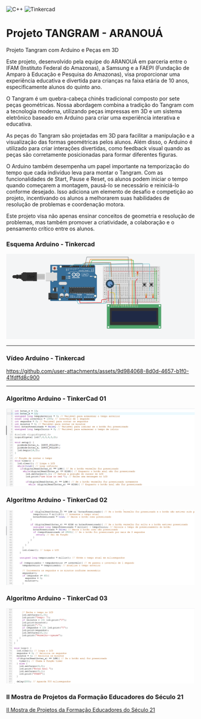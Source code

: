 ![C++](https://img.shields.io/badge/C%2B%2B-%23343131%20?logo=cplusplus&logoColor=blue) 
![Tinkercad](https://img.shields.io/badge/Tinkercad-Design_3d-%23b9a621?logo=tinkercad&logoColor=white&logoSize=amd&labelColor=blue)

# Projeto TANGRAM - ARANOUÁ

Projeto Tangram com Arduino e Peças em 3D

Este projeto, desenvolvido pela equipe do ARANOUÁ em parceria entre o IFAM (Instituto Federal do Amazonas), a Samsung e a FAEPI (Fundação de Amparo à Educação e Pesquisa do Amazonas), visa proporcionar uma experiência educativa e divertida para crianças na faixa etária de 10 anos, especificamente alunos do quinto ano.

O Tangram é um quebra-cabeça chinês tradicional composto por sete peças geométricas. Nossa abordagem combina a tradição do Tangram com a tecnologia moderna, utilizando peças impressas em 3D e um sistema eletrônico baseado em Arduino para criar uma experiência interativa e educativa.

As peças do Tangram são projetadas em 3D para facilitar a manipulação e a visualização das formas geométricas pelos alunos. Além disso, o Arduino é utilizado para criar interações divertidas, como feedback visual quando as peças são corretamente posicionadas para formar diferentes figuras.

O Arduino também desempenha um papel importante na temporização do tempo que cada indivíduo leva para montar o Tangram. Com as funcionalidades de Start, Pause e Reset, os alunos podem iniciar o tempo quando começarem a montagem, pausá-lo se necessário e reiniciá-lo conforme desejado. Isso adiciona um elemento de desafio e competição ao projeto, incentivando os alunos a melhorarem suas habilidades de resolução de problemas e coordenação motora.

Este projeto visa não apenas ensinar conceitos de geometria e resolução de problemas, mas também promover a criatividade, a colaboração e o pensamento crítico entre os alunos.


### Esquema Arduino - Tinkercad 

![alt text](image-3.png)

-----------------------------------------------------------------------------------------------------------------

### Vídeo Arduino - Tinkercad 



https://github.com/user-attachments/assets/9d984068-8d0d-4657-b1f0-41fdffd8c900





-----------------------------------------------------------------------------------------------------------------

### Algoritmo Arduino - TinkerCad 01
![alt text](image.png)
### Algoritmo Arduino - TinkerCad 02
![alt text](image-1.png)
### Algoritmo Arduino - TinkerCad 03
![alt text](image-2.png)



### II Mostra de Projetos da Formação Educadores do Século 21

<!--[![Instagram](https://img.shields.io/badge/II%20Mostra%20de%20Projetos%20da%20Formação%20Educadores%20do%20Século%2021-%23E4405F.svg?style=for-the-badge&logo=Instagram&logoColor=white)](https://www.instagram.com/p/C7mp3Civ6Gm/)--->
[II Mostra de Projetos da Formação Educadores do Século 21](https://www.instagram.com/p/C7mp3Civ6Gm/)



